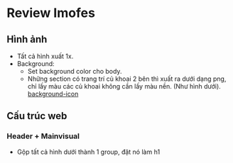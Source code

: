 # **Review Imofes**
## **Hình ảnh**
- Tất cả hình xuất 1x.
- Background: 
    + Set background color cho body.
    + Những section có trang trí củ khoai 2 bên thì xuất ra dưới dạng png, chỉ lấy màu các củ khoai không cần lấy màu nền. (Như hình dưới).
    [background-icon](http://aglstaff.allgrow-labo.jp/trandiepthanhthanh/test/images/index/bg-feature.png)

## **Cấu trúc web**
### Header + Mainvisual
- Gộp tất cả hình dưới thành 1 group, đặt nó làm h1